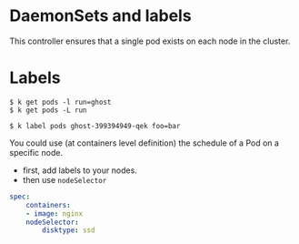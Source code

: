 # DaemonSets and labels

This controller ensures that a single pod exists on each node in the cluster.

# Labels

```
$ k get pods -l run=ghost
$ k get pods -L run

$ k label pods ghost-399394949-qek foo=bar
```

You could use (at containers level definition) the schedule of a Pod on a specific node. 

- first, add labels to your nodes. 
- then use `nodeSelector`

```yaml
spec:
    containers:
    - image: nginx
    nodeSelector:
        disktype: ssd
```
